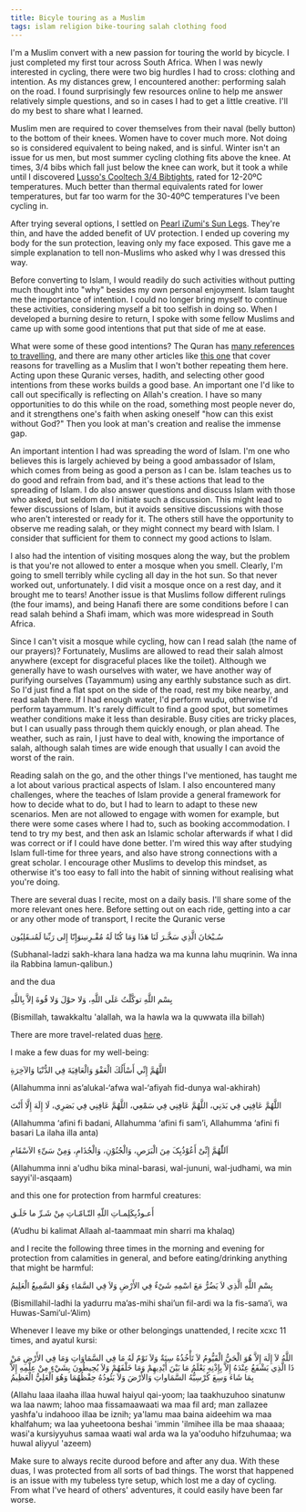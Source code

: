 ```yaml
---
title: Bicyle touring as a Muslim
tags: islam religion bike-touring salah clothing food
---
```


I'm a Muslim convert with a new passion for touring the world by bicycle. I just completed my first tour across South Africa. When I was newly interested in cycling, there were two big hurdles I had to cross: clothing and intention. As my distances grew, I encountered another: performing salah on the road. I found surprisingly few resources online to help me answer relatively simple questions, and so in cases I had to get a little creative. I'll do my best to share what I learned.

Muslim men are required to cover themselves from their naval (belly button) to the bottom of their knees. Women have to cover much more. Not doing so is considered equivalent to being naked, and is sinful. Winter isn't an issue for us men, but most summer cycling clothing fits above the knee. At times, 3/4 bibs which fall just below the knee can work, but it took a while until I discovered [Lusso's Cooltech 3/4 Bibtights](https://www.lusso.bike/products/3q-cooltech-bibtights), rated for 12-20ºC temperatures. Much better than thermal equivalents rated for lower temperatures, but far too warm for the 30-40ºC temperatures I've been cycling in.

After trying several options, I settled on [Pearl iZumi's Sun Legs](https://www.pearlizumi.com/products/sun-legs-14371835). They're thin, and have the added benefit of UV protection. I ended up covering my body for the sun protection, leaving only my face exposed. This gave me a simple explanation to tell non-Muslims who asked why I was dressed this way.

Before converting to Islam, I would readily do such activities without putting much thought into "why" besides my own personal enjoyment. Islam taught me the importance of intention. I could no longer bring myself to continue these activities, considering myself a bit too selfish in doing so. When I developed a burning desire to return, I spoke with some fellow Muslims and came up with some good intentions that put that side of me at ease.

What were some of these good intentions? The Quran has [many references to travelling](https://lampofislam.wordpress.com/2015/05/09/the-quran-calls-on-us-to-travel/), and there are many other articles like [this one](https://themuslimvibe.com/faith-islam/spirituality/11-reasons-why-every-muslim-should-travel) that cover reasons for travelling as a Muslim that I won't bother repeating them here. Acting upon these Quranic verses, hadith, and selecting other good intentions from these works builds a good base. An important one I'd like to call out specifically is reflecting on Allah's creation. I have so many opportunities to do this while on the road, something most people never do, and it strengthens one's faith when asking oneself "how can this exist without God?" Then you look at man's creation and realise the immense gap.

An important intention I had was spreading the word of Islam. I'm one who believes this is largely achieved by being a good ambassador of Islam, which comes from being as good a person as I can be. Islam teaches us to do good and refrain from bad, and it's these actions that lead to the spreading of Islam. I do also answer questions and discuss Islam with those who asked, but seldom do I initiate such a discussion. This might lead to fewer discussions of Islam, but it avoids sensitive discussions with those who aren't interested or ready for it. The others still have the opportunity to observe me reading salah, or they might connect my beard with Islam. I consider that sufficient for them to connect my good actions to Islam.

I also had the intention of visiting mosques along the way, but the problem is that you're not allowed to enter a mosque when you smell. Clearly, I'm going to smell terribly while cycling all day in the hot sun. So that never worked out, unfortunately. I did visit a mosque once on a rest day, and it brought me to tears! Another issue is that Muslims follow different rulings (the four imams), and being Hanafi there are some conditions before I can read salah behind a Shafi imam, which was more widespread in South Africa.

Since I can't visit a mosque while cycling, how can I read salah (the name of our prayers)? Fortunately, Muslims are allowed to read their salah almost anywhere (except for disgraceful places like the toilet). Although we generally have to wash ourselves with water, we have another way of purifying ourselves (Tayammum) using any earthly substance such as dirt. So I'd just find a flat spot on the side of the road, rest my bike nearby, and read salah there. If I had enough water, I'd perform wudu, otherwise I'd perform tayammum. It's rarely difficult to find a good spot, but sometimes weather conditions make it less than desirable. Busy cities are tricky places, but I can usually pass through them quickly enough, or plan ahead. The weather, such as rain, I just have to deal with, knowing the importance of salah, although salah times are wide enough that usually I can avoid the worst of the rain.

Reading salah on the go, and the other things I've mentioned, has taught me a lot about various practical aspects of Islam. I also encountered many challenges, where the teaches of Islam provide a general framework for how to decide what to do, but I had to learn to adapt to these new scenarios. Men are not allowed to engage with women for example, but there were some cases where I had to, such as booking accommodation. I tend to try my best, and then ask an Islamic scholar afterwards if what I did was correct or if I could have done better. I'm wired this way after studying Islam full-time for three years, and also have strong connections with a great scholar. I encourage other Muslims to develop this mindset, as otherwise it's too easy to fall into the habit of sinning without realising what you're doing.

There are several duas I recite, most on a daily basis. I'll share some of the more relevant ones here. Before setting out on each ride, getting into a car or any other mode of transport, I recite the Quranic verse

 سُـبْحَانَ الَّذِي سَخَّـرَ لَنَا هَذَا وَمَا كُنّا لَهُ مُقْـرِنينوَإِنّا إِلى رَبِّنا لَمُنـقَلِبُون

(Subhanal-ladzi sakh-khara lana hadza wa ma kunna lahu muqrinin. Wa inna ila Rabbina lamun-qalibun.)

and the dua

بِسْم اللَّهِ توكَّلْتُ عَلَى اللَّهِ، وَلا حوْلَ وَلا قُوةَ إلاَّ بِاللَّهِ

(Bismillah, tawakkaltu 'alallah, wa la hawla wa la quwwata illa billah)

There are more travel-related duas [here](https://muslim.sg/articles/10-powerful-duas-and-prayers-for-travelling).

I make a few duas for my well-being:

اللَّهُمَّ إِنِّي أَسْأَلُكَ الْعَفْوَ وَالْعَافِيَةَ فِي الدُّنْيَا وَالآخِرَةِ

(Allahumma inni as’alukal-‘afwa wal-‘afiyah fid-dunya wal-akhirah)

اللَّهُمَّ عَافِنِي فِي بَدَنِي، اللَّهُمَّ عَافِنِي فِي سَمْعِي، اللَّهُمَّ عَافِنِي فِي بَصَرِي، لَا إِلَهَ إِلَّا أَنْتَ

(Allahumma ‘afini fi badani, Allahumma ‘afini fi sam’i, Allahumma ‘afini fi basari La ilaha illa anta)

 اَللّٰهُمَّ إِنِّیْ أَعُوْذُبِکَ مِنَ الْبَرَصِ، وَالْجُنُوْنِ، وَالْجُذَامِ، وَمِنْ سَیِّءِ الاَسْقَامِ

(Allahumma inni a'udhu bika minal-barasi, wal-jununi, wal-judhami, wa min sayyi'il-asqaam)

and this one for protection from harmful creatures:

أَعـوذُبِكَلِمـاتِ اللّهِ التّـامّـاتِ مِنْ شَـرِّ ما خَلَـق

(A‘udhu bi kalimat Allaah al-taammaat min sharri ma khalaq)

and I recite the following three times in the morning and evening for protection from calamities in general, and before eating/drinking anything that might be harmful:

بِسْمِ اللَّهِ الَّذِي لاَ يَضُرُّ مَعَ اسْمِهِ شَىْءٌ فِي الأَرْضِ وَلاَ فِي السَّمَاءِ وَهُوَ السَّمِيعُ الْعَلِيمُ

(Bismillahil-ladhi la yadurru ma’as-mihi shai’un fil-ardi wa la fis-sama’i, wa Huwas-Sami’ul-‘Alim)

Whenever I leave my bike or other belongings unattended, I recite xcxc 11 times, and ayatul kursi:

 اللَّهُ لاَ إِلَهَ إِلاَّ هُوَ الْحَيُّ الْقَيُّومُ لاَ تَأْخُذُهُ سِنَةٌ وَلاَ نَوْمٌ لَهُ مَا فِي السَّمَاوَاتِ وَمَا فِي الأَرْضِ مَنْ ذَا الَّذِي يَشْفَعُ عِنْدَهُ إِلاَّ بِإِذْنِهِ يَعْلَمُ مَا بَيْنَ أَيْدِيهِمْ وَمَا خَلْفَهُمْ وَلاَ يُحِيطُونَ بِشَيْءٍ مِنْ عِلْمِهِ إِلاَّ بِمَا شَاءَ وَسِعَ كُرْسِيُّهُ السَّمَاواتِ وَالأَرْضَ وَلاَ يَئُودُهُ حِفْظُهُمَا وَهُوَ الْعَلِيُّ الْعَظِيمُ

(Allahu laaa ilaaha illaa huwal haiyul qai-yoom; laa taakhuzuhoo sinatunw wa laa nawm; lahoo maa fissamaawaati wa maa fil ard; man zallazee yashfa'u indahooo illaa be iznih; ya'lamu maa baina aideehim wa maa khalfahum; wa laa yuheetoona beshai 'immin 'ilmihee illa be maa shaaaa; wasi'a kursiyyuhus samaa waati wal arda wa la ya'ooduho hifzuhumaa; wa huwal aliyyul 'azeem)

Make sure to always recite durood before and after any dua. With these duas, I was protected from all sorts of bad things. The worst that happened is an issue with my tubeless tyre setup, which lost me a day of cycling. From what I've heard of others' adventures, it could easily have been far worse.

